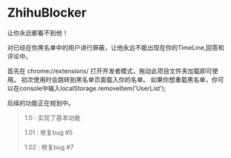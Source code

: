 # ZhihuBlocker
让你永远都看不到他！

对已经在你黑名单中的用户进行屏蔽，让他永远不能出现在你的TimeLine,回答和评论中。

首先在 chrome://extensions/ 打开开发者模式，拖动此项目文件夹加载即可使用。
初次使用时会跳转到黑名单页面载入你的名单。
如果你想重载黑名单，你可以在console中输入localStorage.removeItem('UserList');

后续的功能正在规划中。

>1.0  : 实现了基本功能
>
>1.01 : 修复bug #5
>
>1.02 : 修复bug #7
